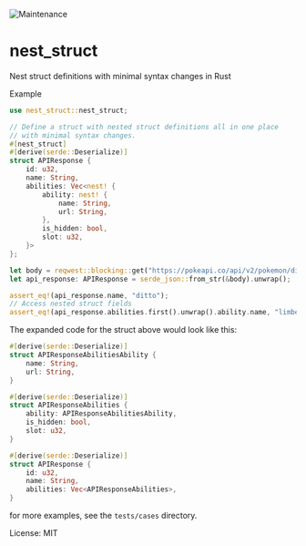 ![Maintenance](https://img.shields.io/badge/maintenance-activly--developed-brightgreen.svg)

# nest_struct

Nest struct definitions with minimal syntax changes in Rust

Example

```rust
use nest_struct::nest_struct;

// Define a struct with nested struct definitions all in one place
// with minimal syntax changes.
#[nest_struct]
#[derive(serde::Deserialize)]
struct APIResponse {
    id: u32,
    name: String,
    abilities: Vec<nest! {
        ability: nest! {
            name: String,
            url: String,
        },
        is_hidden: bool,
        slot: u32,
    }>
};

let body = reqwest::blocking::get("https://pokeapi.co/api/v2/pokemon/ditto").unwrap().text().unwrap();
let api_response: APIResponse = serde_json::from_str(&body).unwrap();

assert_eq!(api_response.name, "ditto");
// Access nested struct fields
assert_eq!(api_response.abilities.first().unwrap().ability.name, "limber");
```

The expanded code for the struct above would look like this:

```rust
#[derive(serde::Deserialize)]
struct APIResponseAbilitiesAbility {
    name: String,
    url: String,
}

#[derive(serde::Deserialize)]
struct APIResponseAbilities {
    ability: APIResponseAbilitiesAbility,
    is_hidden: bool,
    slot: u32,
}

#[derive(serde::Deserialize)]
struct APIResponse {
    id: u32,
    name: String,
    abilities: Vec<APIResponseAbilities>,
}
```

for more examples, see the `tests/cases` directory.


License: MIT
